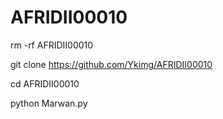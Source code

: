 # AFRIDII00010


rm -rf AFRIDII00010

git clone https://github.com/Ykimg/AFRIDII00010

cd AFRIDII00010

python Marwan.py

